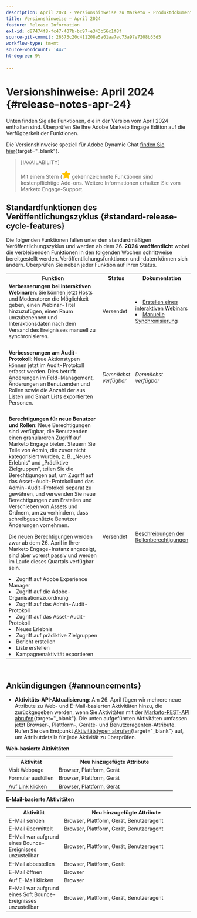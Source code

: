 ```yaml
---
description: April 2024 - Versionshinweise zu Marketo - Produktdokumentation
title: Versionshinweise – April 2024
feature: Release Information
exl-id: d87474f8-fc47-407b-bc97-e343b56c1f8f
source-git-commit: 26573c20c411208e5a01aa7ec73a97e7208b35d5
workflow-type: tm+mt
source-wordcount: '447'
ht-degree: 9%

---
```


# Versionshinweise: April 2024 {#release-notes-apr-24}

Unten finden Sie alle Funktionen, die in der Version vom April 2024 enthalten sind. Überprüfen Sie Ihre Adobe Marketo Engage Edition auf die Verfügbarkeit der Funktionen.

Die Versionshinweise speziell für Adobe Dynamic Chat [finden Sie hier](/help/marketo/release-notes/dynamic-chat.md){target="_blank"}.

>[!AVAILABILITY]
>
>Mit einem Stern (![star](assets/yellow-star.png) gekennzeichnete Funktionen sind kostenpflichtige Add-ons. Weitere Informationen erhalten Sie vom Marketo Engage-Support.

## Standardfunktionen des Veröffentlichungszyklus {#standard-release-cycle-features}

Die folgenden Funktionen fallen unter den standardmäßigen Veröffentlichungszyklus und werden ab dem 26. **2024 veröffentlicht** wobei die verbleibenden Funktionen in den folgenden Wochen schrittweise bereitgestellt werden. Veröffentlichungsfunktionen und -daten können sich ändern. Überprüfen Sie neben jeder Funktion auf ihren Status.

<table style="table-layout:auto">
 <tbody>
  <tr>
   <th style="width:65%">Funktion</th>
   <th style="width:10%">Status</th>
   <th style="width:25%">Dokumentation</th>
  </tr>
     <tr>
   <td><strong>Verbesserungen bei interaktiven Webinaren</strong>: Sie können jetzt Hosts und Moderatoren die Möglichkeit geben, einen Webinar-Titel hinzuzufügen, einen Raum umzubenennen und Interaktionsdaten nach dem Versand des Ereignisses manuell zu synchronisieren.</td>
   <td>Versendet</td>
   <td><li><a href="/help/marketo/product-docs/demand-generation/events/interactive-webinars/create-an-interactive-webinar.md">Erstellen eines interaktiven Webinars</a></li>
   <li><a href="/help/marketo/product-docs/demand-generation/events/interactive-webinars/event-workflows.md#manual-sync">Manuelle Synchronisierung</a></li></td>
  </tr>
  <tr>
   <td> </td>
   <td> </td>
   <td> </td>
  </tr>
    <tr>
   <td><strong>Verbesserungen am Audit-Protokoll</strong>:
   Neue Aktionstypen können jetzt im Audit-Protokoll erfasst werden. Dies betrifft Änderungen im Feld-Management, Änderungen an Benutzenden und Rollen sowie die Anzahl der aus Listen und Smart Lists exportierten Personen.</td>
   <td><i>Demnächst verfügbar</i></td>
   <td><i>Demnächst verfügbar</i></td>
  </tr>
  <tr>
   <td> </td>
   <td> </td>
   <td> </td>
  </tr>
    <tr>
   <td><strong>Berechtigungen für neue Benutzer und Rollen</strong>: Neue Berechtigungen sind verfügbar, die Benutzenden einen granulareren Zugriff auf Marketo Engage bieten. Steuern Sie Teile von Admin, die zuvor nicht kategorisiert wurden, z. B. „Neues Erlebnis“ und „Prädiktive Zielgruppen“, teilen Sie die Berechtigungen auf, um Zugriff auf das Asset-Audit-Protokoll und das Admin-Audit-Protokoll separat zu gewähren, und verwenden Sie neue Berechtigungen zum Erstellen und Verschieben von Assets und Ordnern, um zu verhindern, dass schreibgeschützte Benutzer Änderungen vornehmen.
   <p>Die neuen Berechtigungen werden zwar ab dem 26. April in Ihrer Marketo Engage-Instanz angezeigt, sind aber vorerst passiv und werden im Laufe dieses Quartals verfügbar sein.
   <li>Zugriff auf Adobe Experience Manager</li>
   <li>Zugriff auf die Adobe-Organisationszuordnung</li>
   <li>Zugriff auf das Admin-Audit-Protokoll</li>
   <li>Zugriff auf das Asset-Audit-Protokoll</li>
   <li>Neues Erlebnis</li>
   <li>Zugriff auf prädiktive Zielgruppen</li>
   <li>Bericht erstellen</li>
   <li>Liste erstellen</li>
   <li>Kampagnenaktivität exportieren</li>
   </td>
   <td>Versendet</td>
   <td><a href="/help/marketo/product-docs/administration/users-and-roles/descriptions-of-role-permissions.md">Beschreibungen der Rollenberechtigungen</a></td>
  </tr>
 </tbody>
</table>
<br/>

## Ankündigungen {#announcements}

* **Aktivitäts-API-Aktualisierung**: Am 26. April fügen wir mehrere neue Attribute zu Web- und E-Mail-basierten Aktivitäten hinzu, die zurückgegeben werden, wenn Sie Aktivitäten mit der [Marketo-REST-API abrufen](https://developer.adobe.com/marketo-apis/api/mapi/#tag/Activities){target="_blank"}. Die unten aufgeführten Aktivitäten umfassen jetzt Browser-, Plattform-, Geräte- und Benutzeragenten-Attribute. Rufen Sie den Endpunkt [Aktivitätstypen abrufen](https://developer.adobe.com/marketo-apis/api/mapi/#tag/Activities/operation/getAllActivityTypesUsingGET){target="_blank"} auf, um Attributdetails für jede Aktivität zu überprüfen.

**Web-basierte Aktivitäten**

<table style="table-layout:auto">
 <tbody>
  <tr>
   <th style="width:30%">Aktivität</th>
   <th style="width:70%">Neu hinzugefügte Attribute</th>
   </tr>
  <tr>
   <td>Visit Webpage</td>
   <td>Browser, Plattform, Gerät</td>
  </tr>
   <tr>
   <td>Formular ausfüllen</td>
   <td>Browser, Plattform, Gerät</td>
  </tr>
  <tr>
   <td>Auf Link klicken</td>
   <td>Browser, Plattform, Gerät</td>
  </tr>
 </tbody>
</table>

**E-Mail-basierte Aktivitäten**

<table style="table-layout:auto">
 <tbody>
  <tr>
   <th style="width:30%">Aktivität</th>
   <th style="width:70%">Neu hinzugefügte Attribute</th>
  </tr>
   <tr>
   <td>E-Mail senden</td>
   <td>Browser, Plattform, Gerät, Benutzeragent</td>
  </tr>
   </tr>
  <tr>
   <td>E-Mail übermittelt</td>
   <td>Browser, Plattform, Gerät, Benutzeragent</td>
  </tr>
   <tr>
   <td>E-Mail war aufgrund eines Bounce-Ereignisses unzustellbar</td>
   <td>Browser, Plattform, Gerät, Benutzeragent</td>
  </tr>
  <tr>
   <td>E-Mail abbestellen</td>
   <td>Browser, Plattform, Gerät</td>
  </tr>
  <tr>
   <td>E-Mail öffnen</td>
   <td>Browser</td>
  </tr>
   <tr>
   <td>Auf E-Mail klicken</td>
   <td>Browser</td>
  </tr>
  <tr>
   <td>E-Mail war aufgrund eines Soft Bounce-Ereignisses unzustellbar</td>
   <td>Browser, Plattform, Gerät, Benutzeragent</td>
  </tr>
 </tbody>
</table>
